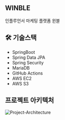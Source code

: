 ## WINBLE
인플루언서 마케팅 플랫폼 윈블

## 🛠 기술스택
- SpringBoot
- Spring Data JPA
- Spring Security
- MariaDB
- GitHub Actions
- AWS EC2
- AWS S3

## 프로젝트 아키텍처
![Project-Architecture](https://user-images.githubusercontent.com/79978328/143835849-0129240b-d45e-4f08-a55f-96ee27d7d640.png)